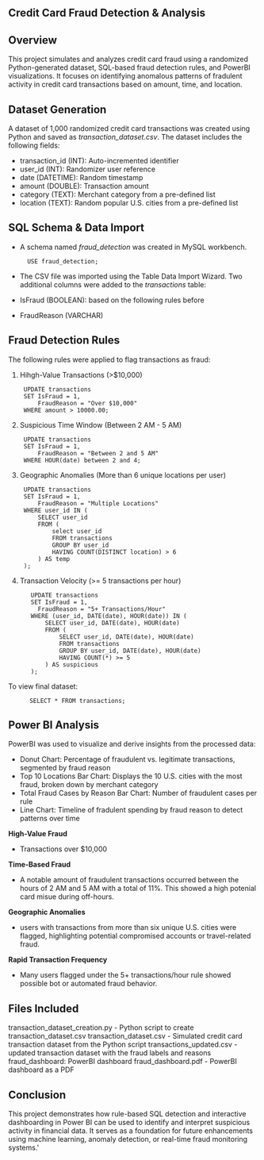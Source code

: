 ## Credit Card Fraud Detection & Analysis ##

## Overview ##
This project simulates and analyzes credit card fraud using a randomized Python-generated dataset, SQL-based fraud detection rules, and PowerBI visualizations. It focuses on identifying anomalous patterns of fradulent activity in credit card transactions based on amount, time, and location.

## Dataset Generation ##
A dataset of 1,000 randomized credit card transactions was created using Python and saved as *transaction_dataset.csv*. The dataset includes the following fields:
- transaction_id (INT): Auto-incremented identifier
- user_id (INT): Randomizer user reference
- date (DATETIME): Random timestamp
- amount (DOUBLE): Transaction amount
- category (TEXT): Merchant category from a pre-defined list
- location (TEXT): Random popular U.S. cities from a pre-defined list

## SQL Schema & Data Import ##
- A schema named *fraud_detection* was created in MySQL workbench.
  
        USE fraud_detection;
  
- The CSV file was imported using the Table Data Import Wizard.
Two additional columns were added to the *transactions* table:
- IsFraud (BOOLEAN): based on the following rules before
- FraudReason (VARCHAR)

## Fraud Detection Rules ##
The following rules were applied to flag transactions as fraud:

1. Hihgh-Value Transactions (>$10,000)

        UPDATE transactions
        SET IsFraud = 1,
        	FraudReason = "Over $10,000"
        WHERE amount > 10000.00;

3. Suspicious Time Window (Between 2 AM - 5 AM)
   
        UPDATE transactions
        SET IsFraud = 1,
        	FraudReason = "Between 2 and 5 AM"
        WHERE HOUR(date) between 2 and 4;

5. Geographic Anomalies (More than 6 unique locations per user)
   
        UPDATE transactions
        SET IsFraud = 1,
        	FraudReason = "Multiple Locations"
        WHERE user_id IN (
        	SELECT user_id
            FROM (
        		select user_id
                FROM transactions
                GROUP BY user_id
                HAVING COUNT(DISTINCT location) > 6
        	) AS temp
        );

7. Transaction Velocity (>= 5 transactions per hour)
   
          UPDATE transactions
          SET IsFraud = 1,
          	FraudReason = "5+ Transactions/Hour"
          WHERE (user_id, DATE(date), HOUR(date)) IN (
              SELECT user_id, DATE(date), HOUR(date)
              FROM (
                  SELECT user_id, DATE(date), HOUR(date)
                  FROM transactions
                  GROUP BY user_id, DATE(date), HOUR(date)
                  HAVING COUNT(*) >= 5
              ) AS suspicious
          );

To view final dataset:

          SELECT * FROM transactions;

## Power BI Analysis ##
PowerBI was used to visualize and derive insights from the processed data:
- Donut Chart: Percentage of fraudulent vs. legitimate transactions, segmented by fraud reason
- Top 10 Locations Bar Chart: Displays the 10 U.S. cities with the most fraud, broken down by merchant category
- Total Fraud Cases by Reason Bar Chart: Number of fraudulent cases per rule
- Line Chart: Timeline of fradulent spending by fraud reason to detect patterns over time

**High-Value Fraud**
- Transactions over $10,000

**Time-Based Fraud**
- A notable amount of fraudulent transactions occurred between the hours of 2 AM and 5 AM with a total of 11%. This showed a high potenial card misue during off-hours.

**Geographic Anomalies**
- users with transactions from more than six unique U.S. cities were flagged, highlighting potential compromised accounts or travel-related fraud.

**Rapid Transaction Frequency**
- Many users flagged under the 5+ transactions/hour rule showed possible bot or automated fraud behavior.

## Files Included ##
transaction_dataset_creation.py - Python script to create transaction_dataset.csv
transaction_dataset.csv - Simulated credit card transaction dataset from the Python script
transactions_updated.csv - updated transaction dataset with the fraud labels and reasons
fraud_dashboard: PowerBI dashboard
fraud_dashboard.pdf - PowerBI dashboard as a PDF

## Conclusion ##
This project demonstrates how rule-based SQL detection and interactive dashboarding in Power BI can be used to identify and interpret suspicious activity in financial data. It serves as a foundation for future enhancements using machine learning, anomaly detection, or real-time fraud monitoring systems.'
